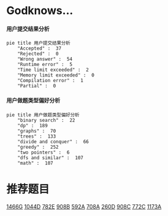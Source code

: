 # Godknows...

<!-- tabs:start -->



#### **用户提交结果分析**

```mermaid
pie title 用户提交结果分析
    "Accepted" :  37
    "Rejected" :  0
    "Wrong answer" :  54
    "Runtime error" :  5
    "Time limit exceeded" :  2
    "Memory limit exceeded" :  0
    "Compilation error" :  1
    "Partial" :  0
```

#### **用户做题类型偏好分析**

```mermaid
pie title 用户做题类型偏好分析
    "binary search" :  22
    "dp" :  189
    "graphs" :  70
    "trees" :  133
    "divide and conquer" :  66
    "greedy" :  252
    "two pointers" :  6
    "dfs and similar" :  107
    "math" :  107
```



<!-- tabs:end -->
# 推荐题目
[1466G](https://codeforces.com/contest/1466/problem/G)
[1044D](https://codeforces.com/contest/1044/problem/D)
[782E](https://codeforces.com/contest/782/problem/E)
[908B](https://codeforces.com/contest/908/problem/B)
[592A](https://codeforces.com/contest/592/problem/A)
[708A](https://codeforces.com/contest/708/problem/A)
[260D](https://codeforces.com/contest/260/problem/D)
[908C](https://codeforces.com/contest/908/problem/C)
[772C](https://codeforces.com/contest/772/problem/C)
[1173A](https://codeforces.com/contest/1173/problem/A)
